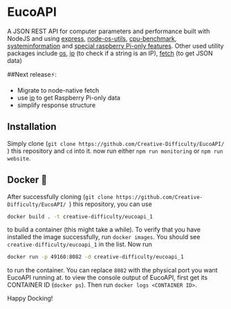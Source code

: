 # EucoAPI
  A JSON REST API for computer parameters and performance built with NodeJS and using [express](https://www.npmjs.com/package/express), [node-os-utils](https://www.npmjs.com/package/node-os-utils), [cpu-benchmark](https://www.npmjs.com/package/cpu-benchmark), [systeminformation](https://www.npmjs.com/package/systeminformation) and [special raspberry Pi-only features](https://www.npmjs.com/package/detect-rpi). Other used utility packages include [os](https://www.npmjs.com/package/os), [ip](https://www.npmjs.com/package/ip) (to check if a string is an IP), [fetch](https://www.npmjs.com/package/node-fetch) (to get JSON data)
  
##Next release⚡️:
* Migrate to node-native fetch
* use [ip](https://www.npmjs.com/package/pi-printemps) to get Raspberry Pi-only data
* simplify response structure
 
## Installation
Simply clone (```git clone https://github.com/Creative-Difficulty/EucoAPI/ ```) this repository and ```cd``` into it. now run either ```npm run monitoring``` or ```npm run website```.
 
## Docker 🐳
 
 After successfully cloning (```git clone https://github.com/Creative-Difficulty/EucoAPI/ ```) this repository, you can use 
 ```bash
 docker build . -t creative-difficulty/eucoapi_1
 ```
 to build a container (this might take a while). To verify that you have installed the image successfully, run ```docker images```. You should see ```creative-difficulty/eucoapi_1``` in the list.
Now run 
 ```bash
docker run -p 49160:8082 -d creative-difficulty/eucoapi_1
 ```
 to run the container.
 You can replace ```8082``` with the physical port you want EucoAPI running at.
 to view the console output of EucoAPI, first get its CONTAINER ID (```docker ps```).
 Then run ```docker logs <CONTAINER ID>```. 
 
 Happy Docking!
